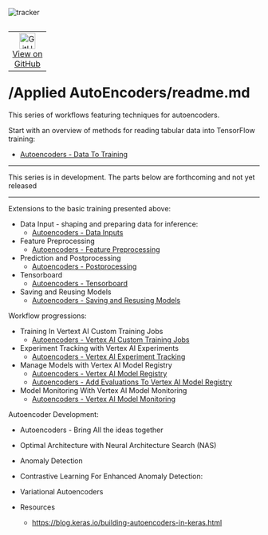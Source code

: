![tracker](https://us-central1-vertex-ai-mlops-369716.cloudfunctions.net/pixel-tracking?path=statmike%2Fvertex-ai-mlops%2FApplied+Autoencoders&file=readme.md)
<!--- header table --->
<table align="left">     
  <td style="text-align: center">
    <a href="https://github.com/statmike/vertex-ai-mlops/blob/main/Applied%20Autoencoders/readme.md">
      <img width="32px" src="https://www.svgrepo.com/download/217753/github.svg" alt="GitHub logo">
      <br>View on<br>GitHub
    </a>
  </td>
</table><br/><br/><br/><br/>

---
# /Applied AutoEncoders/readme.md

This series of workflows featuring techniques for autoencoders.

Start with an overview of methods for reading tabular data into TensorFlow training:
- [Autoencoders - Data To Training](./Autoencoders%20-%20Data%20To%20Training.ipynb)


---

This series is in development. The parts below are forthcoming and not yet released

---

Extensions to the basic training presented above:
- Data Input - shaping and preparing data for inference:
    - [Autoencoders - Data Inputs](./Autoencoders%20-%20Data%20Inputs.ipynb)
- Feature Preprocessing
    - [Autoencoders - Feature Preprocessing](./Autoencoders%20-%20Feature%20Preprocessing.ipynb)
- Prediction and Postprocessing
    - [Autoencoders - Postprocessing](./Autoencoders%20-%20Postprocessing.ipynb)
- Tensorboard
    - [Autoencoders - Tensorboard]()
- Saving and Reusing Models
    - [Autoencoders - Saving and Resusing Models]()
    
Workflow progressions:
- Training In Vertext AI Custom Training Jobs
    - [Autoencoders - Vertex AI Custom Training Jobs]()
- Experiment Tracking with Vertex AI Experiments
    - [Autoencoders - Vertex AI Experiment Tracking]()
- Manage Models with Vertex AI Model Registry
    - [Autoencoders - Vertex AI Model Registry]()
    - [Autoencoders - Add Evaluations To Vertex AI Model Registry]()
- Model Monitoring With Vertex AI Model Monitoring
    - [Autoencoders - Vertex AI Model Monitoring]()

Autoencoder Development:
- Autoencoders - Bring All the ideas together
- Optimal Architecture with Neural Architecture Search (NAS)
- Anomaly Detection
- Contrastive Learning For Enhanced Anomaly Detection:
- Variational Autoencoders





- Resources
    - https://blog.keras.io/building-autoencoders-in-keras.html
    